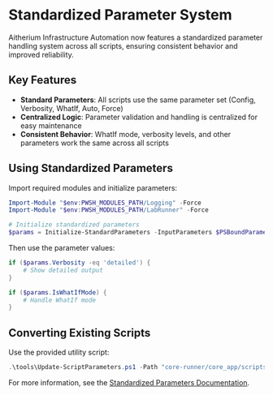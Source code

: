 # Standardized Parameter System

Aitherium Infrastructure Automation now features a standardized parameter handling system across all scripts, ensuring consistent behavior and improved reliability.

## Key Features

- **Standard Parameters**: All scripts use the same parameter set (Config, Verbosity, WhatIf, Auto, Force)
- **Centralized Logic**: Parameter validation and handling is centralized for easy maintenance
- **Consistent Behavior**: WhatIf mode, verbosity levels, and other parameters work the same across all scripts

## Using Standardized Parameters

Import required modules and initialize parameters:

```powershell
Import-Module "$env:PWSH_MODULES_PATH/Logging" -Force
Import-Module "$env:PWSH_MODULES_PATH/LabRunner" -Force

# Initialize standardized parameters
$params = Initialize-StandardParameters -InputParameters $PSBoundParameters -ScriptName $MyInvocation.MyCommand.Name
```

Then use the parameter values:

```powershell
if ($params.Verbosity -eq 'detailed') {
    # Show detailed output
}

if ($params.IsWhatIfMode) {
    # Handle WhatIf mode
}
```

## Converting Existing Scripts

Use the provided utility script:

```powershell
.\tools\Update-ScriptParameters.ps1 -Path "core-runner/core_app/scripts" -WhatIf
```

For more information, see the [Standardized Parameters Documentation](docs/StandardizedParameters.md).
